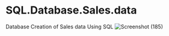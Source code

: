 # SQL.Database.Sales.data
Database Creation of Sales data Using SQL
![Screenshot (185)](https://github.com/SathwikBhat/SQL.Database.Sales.data/assets/141931631/48a9f649-6854-45d4-9724-8bbeffcdabd9)
